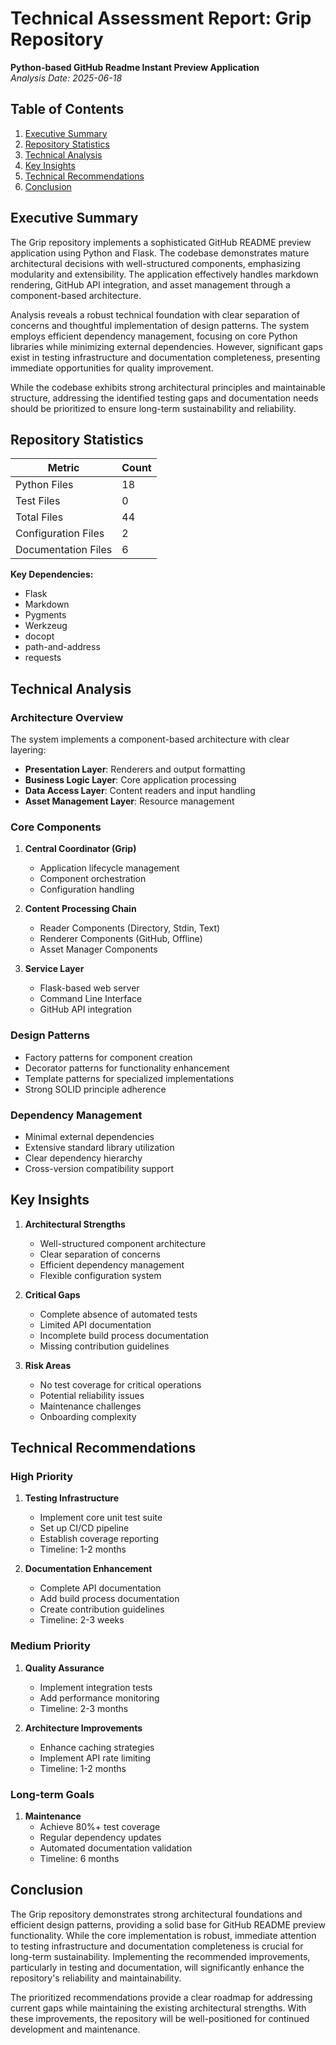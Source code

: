 # Technical Assessment Report: Grip Repository
**Python-based GitHub Readme Instant Preview Application**  
*Analysis Date: 2025-06-18*

## Table of Contents
1. [Executive Summary](#executive-summary)
2. [Repository Statistics](#repository-statistics)
3. [Technical Analysis](#technical-analysis)
4. [Key Insights](#key-insights)
5. [Technical Recommendations](#technical-recommendations)
6. [Conclusion](#conclusion)

## Executive Summary

The Grip repository implements a sophisticated GitHub README preview application using Python and Flask. The codebase demonstrates mature architectural decisions with well-structured components, emphasizing modularity and extensibility. The application effectively handles markdown rendering, GitHub API integration, and asset management through a component-based architecture.

Analysis reveals a robust technical foundation with clear separation of concerns and thoughtful implementation of design patterns. The system employs efficient dependency management, focusing on core Python libraries while minimizing external dependencies. However, significant gaps exist in testing infrastructure and documentation completeness, presenting immediate opportunities for quality improvement.

While the codebase exhibits strong architectural principles and maintainable structure, addressing the identified testing gaps and documentation needs should be prioritized to ensure long-term sustainability and reliability.

## Repository Statistics

| Metric | Count |
|--------|--------|
| Python Files | 18 |
| Test Files | 0 |
| Total Files | 44 |
| Configuration Files | 2 |
| Documentation Files | 6 |

**Key Dependencies:**
- Flask
- Markdown
- Pygments
- Werkzeug
- docopt
- path-and-address
- requests

## Technical Analysis

### Architecture Overview
The system implements a component-based architecture with clear layering:
- **Presentation Layer**: Renderers and output formatting
- **Business Logic Layer**: Core application processing
- **Data Access Layer**: Content readers and input handling
- **Asset Management Layer**: Resource management

### Core Components
1. **Central Coordinator (Grip)**
   - Application lifecycle management
   - Component orchestration
   - Configuration handling

2. **Content Processing Chain**
   - Reader Components (Directory, Stdin, Text)
   - Renderer Components (GitHub, Offline)
   - Asset Manager Components

3. **Service Layer**
   - Flask-based web server
   - Command Line Interface
   - GitHub API integration

### Design Patterns
- Factory patterns for component creation
- Decorator patterns for functionality enhancement
- Template patterns for specialized implementations
- Strong SOLID principle adherence

### Dependency Management
- Minimal external dependencies
- Extensive standard library utilization
- Clear dependency hierarchy
- Cross-version compatibility support

## Key Insights

1. **Architectural Strengths**
   - Well-structured component architecture
   - Clear separation of concerns
   - Efficient dependency management
   - Flexible configuration system

2. **Critical Gaps**
   - Complete absence of automated tests
   - Limited API documentation
   - Incomplete build process documentation
   - Missing contribution guidelines

3. **Risk Areas**
   - No test coverage for critical operations
   - Potential reliability issues
   - Maintenance challenges
   - Onboarding complexity

## Technical Recommendations

### High Priority
1. **Testing Infrastructure**
   - Implement core unit test suite
   - Set up CI/CD pipeline
   - Establish coverage reporting
   - Timeline: 1-2 months

2. **Documentation Enhancement**
   - Complete API documentation
   - Add build process documentation
   - Create contribution guidelines
   - Timeline: 2-3 weeks

### Medium Priority
1. **Quality Assurance**
   - Implement integration tests
   - Add performance monitoring
   - Timeline: 2-3 months

2. **Architecture Improvements**
   - Enhance caching strategies
   - Implement API rate limiting
   - Timeline: 1-2 months

### Long-term Goals
1. **Maintenance**
   - Achieve 80%+ test coverage
   - Regular dependency updates
   - Automated documentation validation
   - Timeline: 6 months

## Conclusion

The Grip repository demonstrates strong architectural foundations and efficient design patterns, providing a solid base for GitHub README preview functionality. While the core implementation is robust, immediate attention to testing infrastructure and documentation completeness is crucial for long-term sustainability. Implementing the recommended improvements, particularly in testing and documentation, will significantly enhance the repository's reliability and maintainability.

The prioritized recommendations provide a clear roadmap for addressing current gaps while maintaining the existing architectural strengths. With these improvements, the repository will be well-positioned for continued development and maintenance.